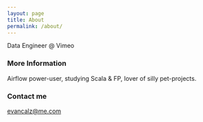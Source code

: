 ```yaml
---
layout: page
title: About
permalink: /about/
---
```


Data Engineer @ Vimeo

### More Information

Airflow power-user, studying Scala & FP, lover of silly pet-projects.

### Contact me

[evancalz@me.com](mailto:evancalz@me.com)
